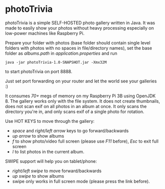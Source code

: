 # photoTrivia

photoTrivia  is a simple SELF-HOSTED photo gallery written in Java.
It was made to easily show your photos without heavy  processing especially on low-power machines like Raspberry Pi.

Prepare your folder with photos (base folder should contain single level folders with photos
with no spaces in file/directory names), set the base folder as *albums.path* in *application.properties* and run

`java -jar photoTrivia-1.0-SNAPSHOT.jar -Xmx32M`

to start photoTrivia on port 8888. 

Just set port forwarding on your router and let the world see your galleries :)

It consumes *70+* megs of memory on my Raspberry Pi 3B using OpenJDK 8.
The gallery works only with the file system. It does not create thumbnails, does not scan exif on all photos in an album at once.
It only scans the directory you're in, and only scans exif of a single photo for rotation.

Use HOT KEYS to move through the gallery:

- *space* and *right/left arrow* keys to go forward/backwards
- *up arrow* to show albums
- *f* to show photo/video full screen (please use *F11* before), *Esc* to exit full screen
- *l* to list photos in the current album.

SWIPE support will help you on tablet/phone:

- *right/left swipe* to move forward/backwards
- *up swipe* to show albums
- swipe only works in full screen mode (please press the link before).
